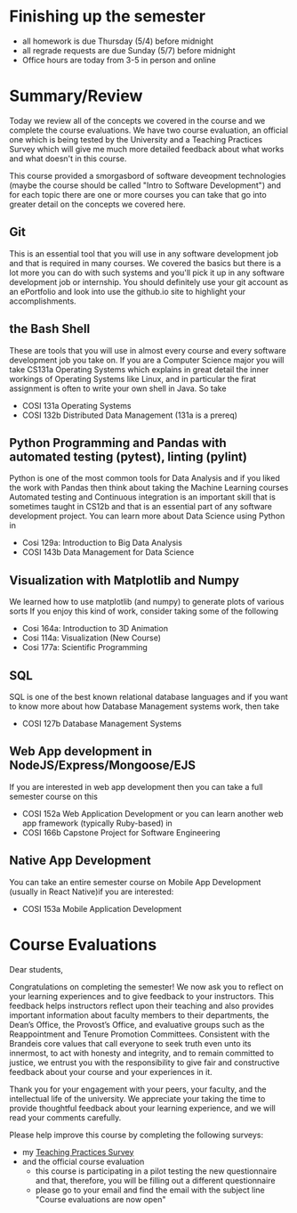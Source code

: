 # Finishing up the semester
* all homework is due Thursday (5/4) before midnight
* all regrade requests are due Sunday (5/7) before midnight
* Office hours are today from 3-5 in person and online

# Summary/Review
Today we review all of the concepts we covered in the course and we complete the course evaluations.
We have two course evaluation, an official one which is being tested by the University and 
a Teaching Practices Survey which will give me much more detailed feedback about what works and what doesn't in this course.

This course provided a smorgasbord of software deveopment technologies (maybe the course should be called "Intro to Software Development")
and for each topic there are one or more courses you can take that go into greater detail on the concepts we covered here.

## Git
This is an essential tool that you will use in any software development job and that is required in many courses.
We covered the basics but there is a lot more you can do with such systems and you'll pick it up in any software
development job or internship. You should definitely use your git account as an ePortfolio and look into use the github.io
site to highlight your accomplishments.

## the Bash Shell
These are tools that you will use in almost every course and every software development job you take on. 
If you are a Computer Science major you will take CS131a Operating Systems which explains in great detail
the inner workings of Operating Systems like Linux, and in particular the firat assignment is often to write your 
own shell in Java. So take
* COSI 131a Operating Systems
* COSI 132b Distributed Data Management (131a is a prereq)


## Python Programming and Pandas with automated testing (pytest), linting (pylint)
Python is one of the most common tools for Data Analysis and if you liked the work with Pandas then think
about taking the Machine Learning courses 
Automated testing and Continuous integration is an important skill that is sometimes taught in CS12b
and that is an essential part of any software development project. You can learn more about Data Science
using Python in 
* Cosi 129a: Introduction to Big Data Analysis
* COSI 143b Data Management for Data Science

## Visualization with Matplotlib and Numpy
We learned how to use matplotlib (and numpy) to generate plots of various sorts
If you enjoy this kind of work, consider taking some of the following
* Cosi 164a: Introduction to 3D Animation
* Cosi 114a: Visualization (New Course)
* Cosi 177a: Scientific Programming

## SQL
SQL is one of the best known relational database languages and if you want to know more about how Database Management systems work, then take
* COSI 127b Database Management Systems

## Web App development in NodeJS/Express/Mongoose/EJS
If you are interested in web app development then you can take a full semester course on this
* COSI 152a Web Application Development
or you can learn another web app framework (typically Ruby-based) in
* COSI 166b Capstone Project for Software Engineering

## Native App Development
You can take an entire semester course on Mobile App Development (usually in React Native)if you are interested:
* COSI 153a Mobile Application Development


# Course Evaluations

Dear students,

Congratulations on completing the semester! We now ask you to reflect on your learning experiences and to give feedback to your instructors. This feedback helps instructors reflect upon their teaching and also provides important information about faculty members to their departments, the Dean’s Office, the Provost’s Office, and evaluative groups such as the Reappointment and Tenure Promotion Committees. Consistent with the Brandeis core values that call everyone to seek truth even unto its innermost, to act with honesty and integrity, and to remain committed to justice, we entrust you with the responsibility to give fair and constructive feedback about your course and your experiences in it.


Thank you for your engagement with your peers, your faculty, and the intellectual life of the university. We appreciate your taking the time to provide thoughtful feedback about your learning experience, and we will read your comments carefully.



Please help improve this course by completing the following surveys:
* my [Teaching Practices Survey](https://docs.google.com/forms/d/e/1FAIpQLSfzoohfvYQ6mXA14TuTApI9n8-T64Ai4rozWL1t7zDUWD6lkQ/viewform)
* and the official course evaluation
  -  this course is participating in a pilot testing the new questionnaire and that, therefore, you will be filling out a different questionnaire
  -  please go to your email and find the email with the subject line "Course evaluations are now open"

